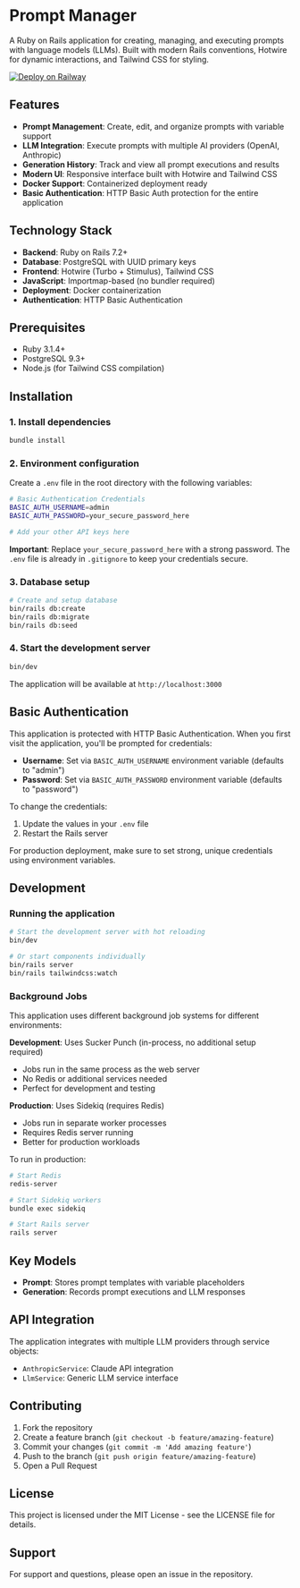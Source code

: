 # Prompt Manager

A Ruby on Rails application for creating, managing, and executing prompts with language models (LLMs). Built with modern Rails conventions, Hotwire for dynamic interactions, and Tailwind CSS for styling.


[![Deploy on Railway](https://railway.com/button.svg)](https://railway.com/deploy/aGvkDy?referralCode=jTB7Y8)

## Features

- **Prompt Management**: Create, edit, and organize prompts with variable support
- **LLM Integration**: Execute prompts with multiple AI providers (OpenAI, Anthropic)
- **Generation History**: Track and view all prompt executions and results
- **Modern UI**: Responsive interface built with Hotwire and Tailwind CSS
- **Docker Support**: Containerized deployment ready
- **Basic Authentication**: HTTP Basic Auth protection for the entire application

## Technology Stack

- **Backend**: Ruby on Rails 7.2+
- **Database**: PostgreSQL with UUID primary keys
- **Frontend**: Hotwire (Turbo + Stimulus), Tailwind CSS
- **JavaScript**: Importmap-based (no bundler required)
- **Deployment**: Docker containerization
- **Authentication**: HTTP Basic Authentication

## Prerequisites

- Ruby 3.1.4+
- PostgreSQL 9.3+
- Node.js (for Tailwind CSS compilation)

## Installation


### 1. Install dependencies

```bash
bundle install
```

### 2. Environment configuration

Create a `.env` file in the root directory with the following variables:

```bash
# Basic Authentication Credentials
BASIC_AUTH_USERNAME=admin
BASIC_AUTH_PASSWORD=your_secure_password_here

# Add your other API keys here
```

**Important**: Replace `your_secure_password_here` with a strong password. The `.env` file is already in `.gitignore` to keep your credentials secure.

### 3. Database setup

```bash
# Create and setup database
bin/rails db:create
bin/rails db:migrate
bin/rails db:seed
```


### 4. Start the development server

```bash
bin/dev
```

The application will be available at `http://localhost:3000`

## Basic Authentication

This application is protected with HTTP Basic Authentication. When you first visit the application, you'll be prompted for credentials:

- **Username**: Set via `BASIC_AUTH_USERNAME` environment variable (defaults to "admin")
- **Password**: Set via `BASIC_AUTH_PASSWORD` environment variable (defaults to "password")

To change the credentials:

1. Update the values in your `.env` file
2. Restart the Rails server

For production deployment, make sure to set strong, unique credentials using environment variables.

## Development

### Running the application

```bash
# Start the development server with hot reloading
bin/dev

# Or start components individually
bin/rails server
bin/rails tailwindcss:watch
```

### Background Jobs

This application uses different background job systems for different environments:

**Development**: Uses Sucker Punch (in-process, no additional setup required)
- Jobs run in the same process as the web server
- No Redis or additional services needed
- Perfect for development and testing

**Production**: Uses Sidekiq (requires Redis)
- Jobs run in separate worker processes
- Requires Redis server running
- Better for production workloads

To run in production:
```bash
# Start Redis
redis-server

# Start Sidekiq workers
bundle exec sidekiq

# Start Rails server
rails server
```

## Key Models

- **Prompt**: Stores prompt templates with variable placeholders
- **Generation**: Records prompt executions and LLM responses

## API Integration

The application integrates with multiple LLM providers through service objects:

- `AnthropicService`: Claude API integration
- `LlmService`: Generic LLM service interface

## Contributing

1. Fork the repository
2. Create a feature branch (`git checkout -b feature/amazing-feature`)
3. Commit your changes (`git commit -m 'Add amazing feature'`)
4. Push to the branch (`git push origin feature/amazing-feature`)
5. Open a Pull Request

## License

This project is licensed under the MIT License - see the LICENSE file for details.

## Support

For support and questions, please open an issue in the repository.
